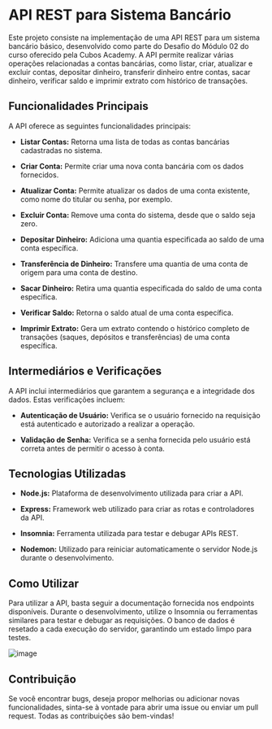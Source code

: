 # API REST para Sistema Bancário

Este projeto consiste na implementação de uma API REST para um sistema bancário básico, desenvolvido como parte do Desafio do Módulo 02 do curso oferecido pela Cubos Academy. A API permite realizar várias operações relacionadas a contas bancárias, como listar, criar, atualizar e excluir contas, depositar dinheiro, transferir dinheiro entre contas, sacar dinheiro, verificar saldo e imprimir extrato com histórico de transações.

## Funcionalidades Principais

A API oferece as seguintes funcionalidades principais:

- **Listar Contas:** Retorna uma lista de todas as contas bancárias cadastradas no sistema.
  
- **Criar Conta:** Permite criar uma nova conta bancária com os dados fornecidos.
  
- **Atualizar Conta:** Permite atualizar os dados de uma conta existente, como nome do titular ou senha, por exemplo.
  
- **Excluir Conta:** Remove uma conta do sistema, desde que o saldo seja zero.

- **Depositar Dinheiro:** Adiciona uma quantia especificada ao saldo de uma conta específica.
  
- **Transferência de Dinheiro:** Transfere uma quantia de uma conta de origem para uma conta de destino.
  
- **Sacar Dinheiro:** Retira uma quantia especificada do saldo de uma conta específica.
  
- **Verificar Saldo:** Retorna o saldo atual de uma conta específica.
  
- **Imprimir Extrato:** Gera um extrato contendo o histórico completo de transações (saques, depósitos e transferências) de uma conta específica.

## Intermediários e Verificações

A API inclui intermediários que garantem a segurança e a integridade dos dados. Estas verificações incluem:

- **Autenticação de Usuário:** Verifica se o usuário fornecido na requisição está autenticado e autorizado a realizar a operação.
  
- **Validação de Senha:** Verifica se a senha fornecida pelo usuário está correta antes de permitir o acesso à conta.

## Tecnologias Utilizadas

- **Node.js:** Plataforma de desenvolvimento utilizada para criar a API.
  
- **Express:** Framework web utilizado para criar as rotas e controladores da API.
  
- **Insomnia:** Ferramenta utilizada para testar e debugar APIs REST.
  
- **Nodemon:** Utilizado para reiniciar automaticamente o servidor Node.js durante o desenvolvimento.

## Como Utilizar

Para utilizar a API, basta seguir a documentação fornecida nos endpoints disponíveis. Durante o desenvolvimento, utilize o Insomnia ou ferramentas similares para testar e debugar as requisições. O banco de dados é resetado a cada execução do servidor, garantindo um estado limpo para testes.

![image](https://github.com/GustavoBMoreira/Projetos_Cubos/assets/137120514/0e6d6f1a-342b-4046-b6e5-3379cd79eec0)


## Contribuição

Se você encontrar bugs, deseja propor melhorias ou adicionar novas funcionalidades, sinta-se à vontade para abrir uma issue ou enviar um pull request. Todas as contribuições são bem-vindas!
